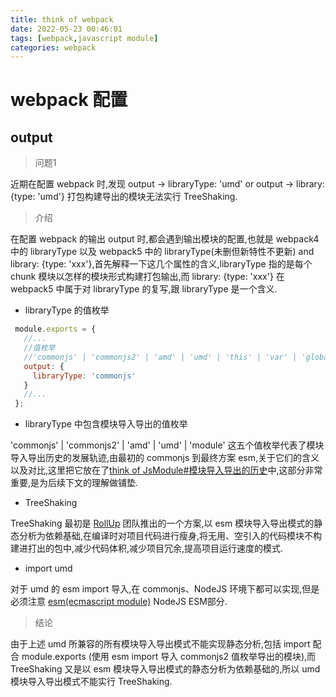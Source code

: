 ```yaml
---
title: think of webpack
date: 2022-05-23 00:46:01
tags: [webpack,javascript module]
categories: webpack
---
```


# webpack 配置

## output

> 问题1

   近期在配置 webpack 时,发现 output -> libraryType: 'umd' or output -> library: {type: 'umd'} 打包构建导出的模块无法实行 TreeShaking.

> 介绍

   在配置 webpack 的输出 output 时,都会遇到输出模块的配置,也就是 webpack4 中的 libraryType 以及 webpack5 中的 libraryType(未删但新特性不更新) and library: {type: 'xxx'},首先解释一下这几个属性的含义,libraryType 指的是每个 chunk 模块以怎样的模块形式构建打包输出,而 library: {type: 'xxx'} 在webpack5 中属于对 libraryType 的复写,跟 libraryType 是一个含义.
   
   * libraryType 的值枚举

   ```javascript
    module.exports = {
      //...
      //值枚举
      //'commonjs' | 'commonjs2' | 'amd' | 'umd' | 'this' | 'var' | 'global' | 'module'
      output: {
        libraryType: 'commonjs' 
      }
      //...
    };
   ```

   * libraryType 中包含模块导入导出的值枚举

   'commonjs' | 'commonjs2' | 'amd' | 'umd' | 'module' 这五个值枚举代表了模块导入导出历史的发展轨迹,由最初的 commonjs 到最终方案 esm,关于它们的含义以及对比,这里把它放在了<a href='https://white-than-wood.github.io/2022/05/23/thinkofjsmodule/#%E6%A8%A1%E5%9D%97%E5%AF%BC%E5%85%A5%E5%AF%BC%E5%87%BA%E7%9A%84%E5%8E%86%E5%8F%B2'>think of JsModule#模块导入导出的历史</a>中,这部分非常重要,是为后续下文的理解做铺垫.
   
   * TreeShaking

   TreeShaking 最初是 <a href='https://rollupjs.org/guide/en/'>RollUp</a> 团队推出的一个方案,以 esm 模块导入导出模式的静态分析为依赖基础,在编译时对项目代码进行瘦身,将无用、空引入的代码模块不构建进打出的包中,减少代码体积,减少项目冗余,提高项目运行速度的模式.
   
   * import umd

   对于 umd 的 esm import 导入,在 commonjs、NodeJS 环境下都可以实现,但是必须注意 <a href='https://white-than-wood.github.io/2022/05/23/thinkofjsmodule/#%E6%A8%A1%E5%9D%97%E5%AF%BC%E5%85%A5%E5%AF%BC%E5%87%BA%E7%9A%84%E5%8E%86%E5%8F%B2'>esm(ecmascript module)</a> NodeJS ESM部分.

> 结论

   由于上述 umd 所兼容的所有模块导入导出模式不能实现静态分析,包括 import 配合 module.exports (使用 esm import 导入 commonjs2 值枚举导出的模块),而 TreeShaking 又是以 esm 模块导入导出模式的静态分析为依赖基础的,所以 umd 模块导入导出模式不能实行 TreeShaking.